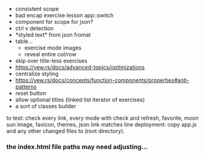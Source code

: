 * consistent scope
* bad encap exercise lesson app::switch
* component for scope for json?
* ctrl v detection
* \*styled text\* from json fromat
* table...
    * exercise mode images
    * reveal entire col/row
* skip over title-less exercises
* https://yew.rs/docs/advanced-topics/optimizations
* centralize styling
* https://yew.rs/docs/concepts/function-components/properties#anti-patterns
* reset button
* allow optional titles (linked list iterator of exercises)
* a sort of classes builder

to test:
  check every link, every mode with check and refresh,
favorite, moon sun image, favicon, themes, json link matches line
deployment:
copy app.js and any other changed files to (root directory).
### the index.html file paths may need adjusting...